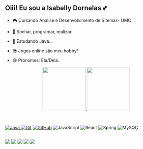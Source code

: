 ## Oiii! Eu sou a Isabelly Dornelas 💕

- 🎮 Cursando Analise e Desenvolvimento de Sitemas- UMC
- 🔭 Sonhar, programar, realizar.
- 🌱 Estudando Java...
- 😎 Jogos online são meu hobby!
- 😄 Pronomes: Ela/Dela.

  <div align="center">
  <a href="https://github.com/Sabrinagodoy1">
  <img height="140em" src="https://github-readme-stats.vercel.app/api?username=IsabellyDornelas&show_icons=true&theme=dracula&include_all_commits=true&count_private=true"/>
  <img height="140em" src="https://github-readme-stats.vercel.app/api/top-langs/?username=Sabrinagodoy1&layout=compact&langs_count=7&theme=dracula"/>
</div>
<div style="display: inline_block"><br>
  
![Java](https://img.shields.io/badge/Java-000?style=for-the-badge&logo=java)
[![Git](https://img.shields.io/badge/Git-000?style=for-the-badge&logo=git&logoColor=E94D5F)](https://git-scm.com/doc) 
[![GitHub](https://img.shields.io/badge/GitHub-000?style=for-the-badge&logo=github&logoColor=30A3DC)](https://docs.github.com/)
![JavaScript](https://img.shields.io/badge/JavaScript-000?style=for-the-badge&logo=JavaScript)
![React](https://img.shields.io/badge/React-000?style=for-the-badge&logo=React)
![Spring](https://img.shields.io/badge/Spring-000?style=for-the-badge&logo=Spring)
![MySQÇ](https://img.shields.io/badge/MySQL-000?style=for-the-badge&logo=MySql)


## 
<div> 
  <a href="https://instagram.com/isabelly.dornelas" target="_blank"><img src="https://img.shields.io/badge/-Instagram-%23E4405F?style=for-the-badge&logo=instagram&logoColor=white" target="_blank"></a>
 	<a href="https://www.twitch.tv/isa_dornelas" target="_blank"><img src="https://img.shields.io/badge/Twitch-9146FF?style=for-the-badge&logo=twitch&logoColor=white" target="_blank"></a>
 <a href="https://discord.gg/MWtgsk6k" target="_blank"><img src="https://img.shields.io/badge/Discord-7289DA?style=for-the-badge&logo=discord&logoColor=white" target="_blank"></a> 
  <a href = "mailto:isabelly.dornelas123@gmail.com"><img src="https://img.shields.io/badge/-Gmail-%23333?style=for-the-badge&logo=gmail&logoColor=white" target="_blank"></a>
  <a href="https://www.linkedin.com/in/isabelly-dornelas-5639a91b1/" target="_blank"><img src="https://img.shields.io/badge/-LinkedIn-%230077B5?style=for-the-badge&logo=linkedin&logoColor=white" target="_blank"></a> 
  
</div>
